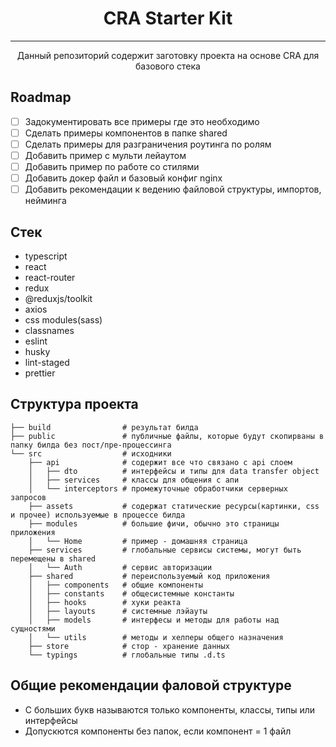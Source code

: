 <h1 style="text-align: center">
CRA Starter Kit
</h1>

---

<p style="text-align: center">Данный репозиторий содержит заготовку
проекта на основе CRA для базового стека</p>



## Roadmap
- [ ] Задокументировать все примеры где это необходимо
- [ ] Сделать примеры компонентов в папке shared
- [ ] Сделать примеры для разграничения роутинга по ролям
- [ ] Добавить пример с мульти лейаутом
- [ ] Добавить пример по работе со стилями
- [ ] Добавить докер файл и базовый конфиг nginx
- [ ] Добавить рекомендации к ведению файловой структуры, импортов, нейминга

## Cтек
- typescript
- react
- react-router
- redux
- @reduxjs/toolkit
- axios
- css modules(sass)
- classnames
- eslint
- husky
- lint-staged
- prettier

## Структура проекта
```
├── build                # результат билда
├── public               # публичные файлы, которые будут скопирваны в папку билда без пост/пре-процессинга
└── src                  # исходники
    ├── api              # содержит все что связано с api слоем
    │   ├── dto          # интерфейсы и типы для data transfer object
    │   ├── services     # классы для общения с апи
    │   └── interceptors # промежуточные обработчики серверных запросов
    ├── assets           # содержат статические ресурсы(картинки, css и прочее) используемые в процессе билда
    ├── modules          # большие фичи, обычно это страницы приложения
    │   └── Home         # пример - домашняя страница
    ├── services         # глобальные сервисы системы, могут быть перемещены в shared
    │   └── Auth         # сервис авторизации
    ├── shared           # переиспользуемый код приложения
    │   ├── components   # общие компоненты
    │   ├── constants    # общесистемные константы
    │   ├── hooks        # хуки реакта
    │   ├── layouts      # системные лэйауты
    │   ├── models       # интерфесы и методы для работы над сущностями
    │   └── utils        # методы и хелперы общего назначения
    ├── store            # стор - хранение данных
    └── typings          # глобальные типы .d.ts
```

## Общие рекомендации фаловой структуре
- С больших букв называются только компоненты, классы, типы или интерфейсы
- Допускются компоненты без папок, если компонент = 1 файл
